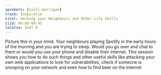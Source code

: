 ```yaml
---
sprekers: [niall-merrigan]
track: Inspiratie
titel: Hacking your Neighbours and Other Life Skills
tijd: 09:00-09:45
locatie: Zaal A
---
```

Picture this in your mind. Your neighbours playing Spotify in the early hours of the
morning and you are trying to sleep. Would you go over and chat to them or would you
use your phone and disable their internet. This session shows you how to do such
things and other useful skills like attacking your own web applications to look for
vulnerabilities, check if someone is snooping on your network and even how to find
beer on the internet